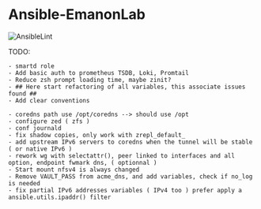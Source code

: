 # Ansible-EmanonLab
![AnsibleLint](https://github.com/EmanonUser/Ansible-EmanonLab/actions/workflows/ansible-lint.yml/badge.svg)

TODO:

    - smartd role
    - Add basic auth to prometheus TSDB, Loki, Promtail
    - Reduce zsh prompt loading time, maybe zinit?
    - ## Here start refactoring of all variables, this associate issues found ##
    - Add clear conventions

    - coredns path use /opt/coredns --> should use /opt
    - configure zed ( zfs )
    - conf journald
    - fix shadow copies, only work with zrepl_default_
    - add upstream IPv6 servers to coredns when the tunnel will be stable ( or native IPv6 )
    - rework wg with selectattr(), peer linked to interfaces and all option, endpoint fwmark dns, ( optionnal )
    - Start mount nfsv4 is always changed
    - Remove VAULT_PASS from acme_dns, and add variables, check if no_log is needed
    - fix partial IPv6 addresses variables ( IPv4 too ) prefer apply a ansible.utils.ipaddr() filter
